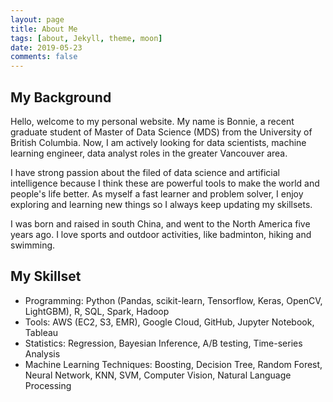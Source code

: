 ```yaml
---
layout: page
title: About Me
tags: [about, Jekyll, theme, moon]
date: 2019-05-23
comments: false
---
```


## My Background
Hello, welcome to my personal website. My name is Bonnie, a recent graduate student of Master of Data Science (MDS) from the University of British Columbia. Now, I am actively looking for data scientists, machine learning engineer, data analyst roles in the greater Vancouver area.

I have strong passion about the filed of data science and artificial intelligence because I think these are powerful tools to make the world and people's life better. As myself a fast learner and problem solver, I enjoy exploring and learning new things so I always keep updating my skillsets.

I was born and raised in south China, and went to the North America five years ago. I love sports and outdoor activities, like badminton, hiking and swimming.


## My Skillset
   - Programming: Python (Pandas, scikit-learn, Tensorflow, Keras, OpenCV, LightGBM), R, SQL, Spark, Hadoop
   - Tools: AWS (EC2, S3, EMR), Google Cloud, GitHub, Jupyter Notebook, Tableau
   - Statistics: Regression, Bayesian Inference, A/B testing, Time-series Analysis
   - Machine Learning Techniques: Boosting, Decision Tree, Random Forest, Neural Network, KNN, SVM, Computer Vision, Natural Language Processing
